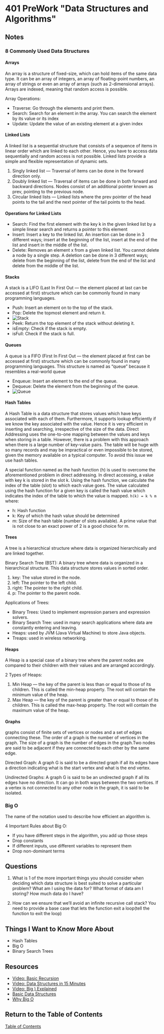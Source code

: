 # 401 PreWork "Data Structures and Algorithms"

## Notes

### 8 Commonly Used Data Structures

#### Arrays

An array is a structure of fixed-size, which can hold items of the same data type. It can be an array of integers, an array of floating-point numbers, an array of strings or even an array of arrays (such as 2-dimensional arrays). Arrays are indexed, meaning that random access is possible.

Array Operations:

- Traverse: Go through the elements and print them.
- Search: Search for an element in the array. You can search the element by its value or its index
- Update: Update the value of an existing element at a given index

#### Linked Lists

 A linked list is a sequential structure that consists of a sequence of items in linear order which are linked to each other. Hence, you have to access data sequentially and random access is not possible. Linked lists provide a simple and flexible representation of dynamic sets.

1. Singly linked list — Traversal of items can be done in the forward direction only.
2. Doubly linked list — Traversal of items can be done in both forward and backward directions. Nodes consist of an additional pointer known as prev, pointing to the previous node.
3. Circular linked lists — Linked lists where the prev pointer of the head points to the tail and the next pointer of the tail points to the head.

#### Operations for Linked Lists

- Search: Find the first element with the key k in the given linked list by a simple linear search and returns a pointer to this element
- Insert: Insert a key to the linked list. An insertion can be done in 3 different ways; insert at the beginning of the list, insert at the end of the list and insert in the middle of the list.
- Delete: Removes an element x from a given linked list. You cannot delete a node by a single step. A deletion can be done in 3 different ways; delete from the beginning of the list, delete from the end of the list and delete from the middle of the list.

#### Stacks

A stack is a LIFO (Last In First Out — the element placed at last can be accessed at first) structure which can be commonly found in many programming languages.

- Push: Insert an element on to the top of the stack.
- Pop: Delete the topmost element and return it.
- ![Stack](https://miro.medium.com/max/720/1*QMifqahZm4DGQ91GkOhu4g.webp)
- Peek: Return the top element of the stack without deleting it.
- isEmpty: Check if the stack is empty.
- isFull: Check if the stack is full.

#### Queues

A queue is a FIFO (First In First Out — the element placed at first can be accessed at first) structure which can be commonly found in many programming languages. This structure is named as “queue” because it resembles a real-world queue

- Enqueue: Insert an element to the end of the queue.
- Dequeue: Delete the element from the beginning of the queue.
- ![Queue](https://miro.medium.com/max/720/1*K4-7c0lyUcSGRPmv3_9uqw.webp)

#### Hash Tables

A Hash Table is a data structure that stores values which have keys associated with each of them. Furthermore, it supports lookup efficiently if we know the key associated with the value. Hence it is very efficient in inserting and searching, irrespective of the size of the data.
Direct Addressing uses the one-to-one mapping between the values and keys when storing in a table. However, there is a problem with this approach when there is a large number of key-value pairs. The table will be huge with so many records and may be impractical or even impossible to be stored, given the memory available on a typical computer. To avoid this issue we use hash tables.

A special function named as the hash function (h) is used to overcome the aforementioned problem in direct addressing. In direct accessing, a value with key k is stored in the slot k. Using the hash function, we calculate the index of the table (slot) to which each value goes. The value calculated using the hash function for a given key is called the hash value which indicates the index of the table to which the value is mapped. `h(k) = k % m` where:

- h: Hash function
- k: Key of which the hash value should be determined
- m: Size of the hash table (number of slots available). A prime value that is not close to an exact power of 2 is a good choice for m.

#### Trees

A tree is a hierarchical structure where data is organized hierarchically and are linked together.

Binary Search Tree (BST): A binary tree where data is organized in a hierarchical structure. This data structure stores values in sorted order.

1. key: The value stored in the node.
2. left: The pointer to the left child.
3. right: The pointer to the right child.
4. p: The pointer to the parent node.

Applications of Trees:

- Binary Trees: Used to implement expression parsers and expression solvers.
- Binary Search Tree: used in many search applications where data are constantly entering and leaving.
- Heaps: used by JVM (Java Virtual Machine) to store Java objects.
- Treaps: used in wireless networking.

#### Heaps

A Heap is a special case of a binary tree where the parent nodes are compared to their children with their values and are arranged accordingly.

2 Types of Heaps:

1. Min Heap — the key of the parent is less than or equal to those of its children. This is called the min-heap property. The root will contain the minimum value of the heap.
2. Max Heap — the key of the parent is greater than or equal to those of its children. This is called the max-heap property. The root will contain the maximum value of the heap.

#### Graphs

graphs consist of finite sets of vertices or nodes and a set of edges connecting these. The order of a graph is the number of vertices in the graph. The size of a graph is the number of edges in the graph.Two nodes are said to be adjacent if they are connected to each other by the same edge.

Directed Graph: A graph G is said to be a directed graph if all its edges have a direction indicating what is the start vertex and what is the end vertex. 

Undirected Graphs: A graph G is said to be an undirected graph if all its edges have no direction. It can go in both ways between the two vertices. If a vertex is not connected to any other node in the graph, it is said to be isolated.

### Big O

The name of the notation used to describe how efficient an algorithm is.

4 Important Rules about Big O:

- If you have different steps in the algorithm, you add up those steps
- Drop constants
- If different inputs, use different variables to represent them
- Drop non-dominant terms

## Questions

1. What is 1 of the more important things you should consider when deciding which data structure is best suited to solve a particular problem? What am I using the data for? What format of data am I storing? How much data do I have?

2. How can we ensure that we’ll avoid an infinite recursive call stack? You need to provide a base case that lets the function exit a loop(tell the function to exit the loop)

## Things I Want to Know More About

- Hash Tables
- Big O
- Binary Search Trees

## Resources

- [Video: Basic Recursion](https://www.youtube.com/watch?v=vPEJSJMg4jY)
- [Video: Data Structures in 15 Minutes](https://www.youtube.com/watch?v=sVxBVvlnJsM)
- [Video: Big ) Explained](https://www.youtube.com/watch?v=v4cd1O4zkGw)
- [Basic Data Structures](https://towardsdatascience.com/8-common-data-structures-every-programmer-must-know-171acf6a1a42)
- [Why Big O](https://triplebyte.com/blog/why-you-should-learn-big-o-and-stop-hacking-your-way-through-algorithms)

## Return to the Table of Contents

[Table of Contents](https://todd75.github.io/reading-notes/)
